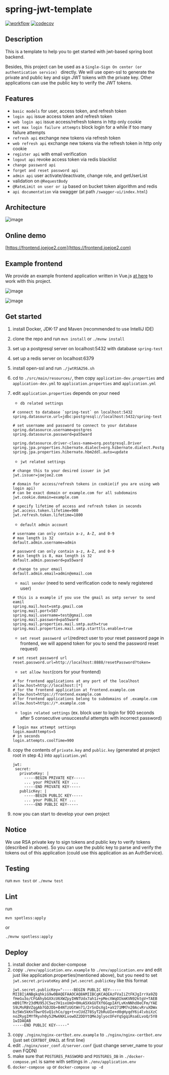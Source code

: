 # spring-jwt-template

[![workflow](https://github.com/joejoe2/spring-jwt-template/actions/workflows/main.yml/badge.svg?branch=main)](https://github.com/joejoe2/spring-jwt-template/actions/workflows/main.yml)
[![codecov](https://codecov.io/gh/joejoe2/spring-jwt-template/branch/main/graph/badge.svg?token=24IMFJ0D50)](https://codecov.io/gh/joejoe2/spring-jwt-template)

## Description

This is a template to help you to get started with jwt-based spring boot backend.

Besides, this project can be used as a ```Single-Sign On center (or authentication service) ```
directly.
We will use open-ssl to generate the private and public key and sign JWT tokens
with the private key.
Other applications can use the public key to verify the JWT tokens.

## Features

- `basic models` for user, access token, and refresh token
- `login api` issue access token and refresh token
- `web login api` issue access/refresh tokens in http only cookie
- `set max login failure attempts` block login for a while if too many failure attempts
- `refresh api` exchange new tokens via refresh token
- `web refresh api` exchange new tokens via the refresh token in http only cookie
- `register api` with email verification
- `logout api` revoke access token via redis blacklist
- `change password api`
- `forget and reset password api`
- `admin api` user activate/deactivate, change role, and getUserList
- validation on `@RequestBody`
- `@RateLimit on user or ip` based on bucket token algorithm and redis
- `api documentation` via swagger (at path `/swagger-ui/index.html`)

## Architecture

![image](architecture.png)

## Online demo

[https://frontend.joejoe2.com](https://frontend.joejoe2.com)

## Example frontend

We provide an example frontend application written in Vue.js [at here](https://github.com/joejoe2/jwt-frontend) to
work with this project.

![image](demo_login.png)

![image](demo_admin.png)

## Get started

1. install Docker, JDK-17 and Maven (recommended to use IntelliJ IDE)


2. clone the repo and run `mvn install` or `./mvnw install`


3. set up a postgresql server on localhost:5432 with database `spring-test`


4. set up a redis server on localhost:6379


5. install open-ssl and run `./jwtRSA256.sh`


6. cd to `./src/main/resources/`, then copy `application-dev.properties` and `application-dev.yml`
   to `application.properties` and `application.yml`


7. edit `application.properties` depends on your need
    - `db related settings`
     ```
    # connect to database `spring-test` on localhost:5432
    spring.datasource.url=jdbc:postgresql://localhost:5432/spring-test
    
    # set username and password to connect to your database
    spring.datasource.username=postgres
    spring.datasource.password=pa55ward
    
    spring.datasource.driver-class-name=org.postgresql.Driver
    spring.jpa.properties.hibernate.dialect=org.hibernate.dialect.PostgreSQLDialect
    spring.jpa.properties.hibernate.hbm2ddl.auto=update
    ```
    - `jwt related settings`
    ```
    # change this to your desired issuer in jwt
    jwt.issuer=joejoe2.com
   
    # domain for access/refresh tokens in cookie(if you are using web login api)
    # can be exact domain or example.com for all subdomains
    jwt.cookie.domain=example.com

    # specify lifetime of access and refresh token in seconds
    jwt.access.token.lifetime=900
    jwt.refresh.token.lifetime=1800
    ```
    - `default admin account`
    ```
    # username can only contain a-z, A-Z, and 0-9 
    # max length is 32
    default.admin.username=admin
   
    # password can only contain a-z, A-Z, and 0-9
    # min length is 8, max length is 32
    default.admin.password=pa55ward
    
    # change to your email
    default.admin.email=admin@email.com
    ```
    - `mail sender` (need to send verification code to newly registered user)
    ```
    # this is a example if you use the gmail as smtp server to send eamil
    spring.mail.host=smtp.gmail.com
    spring.mail.port=587
    spring.mail.username=test@gmail.com
    spring.mail.password=pa55ward
    spring.mail.properties.mail.smtp.auth=true
    spring.mail.properties.mail.smtp.starttls.enable=true
    ```
    - `set reset password url`(redirect user to your reset password page in frontend, we will append token for you to
      send the password reset request)
   ```
   # set reset password url
   reset.password.url=http://localhost:8888/resetPassword?token=
   ```
    - `set allow host`(cors for your frontend)
   ```
   # for frontend applications at any port of the localhost
   allow.host=http://localhost:[*]
   # for the frontend application at frontend.example.com
   allow.host=https://frontend.example.com
   # for frontend applications belong to subdomains of .example.com
   allow.host=https://*.example.com
   ```
    - `login related settings` (ex. block user to login for
      900 seconds after 5 consecutive unsuccessful attempts
      with incorrect password)
   ```
   # login max attempt settings
   login.maxAttempts=5
   # in seconds
   login.attempts.coolTime=900
   ```

8. copy the contents of `private.key` and `public.key` (generated at project root in step 4.) into `application.yml`
    ```
   jwt:
     secret:
       privateKey: |
         -----BEGIN PRIVATE KEY-----
         ... your PRIVATE KEY ...
         -----END PRIVATE KEY-----
       publicKey: |
         -----BEGIN PUBLIC KEY-----
         ... your PUBLIC KEY ...
         -----END PUBLIC KEY-----
    ```
9. now you can start to develop your own project

## Notice

We use RSA private key to sign tokens and public key
to verify tokens (described in above). So you can use the public key to
parse and verify the tokens out of this application (could use
this application as an AuthService).

## Testing

run `mvn test` or `./mvnw test`

## Lint

run 
```
mvn spotless:apply
``` 
or 
```
./mvnw spotless:apply
``` 

## Deploy

1. install docker and docker-compose
2. copy `./env/application.env.example` to `./env/application.env` and edit just like application.properties(mentioned
   above),
   but you need to set `jwt.secret.privateKey` and `jwt.secret.publicKey` like this format
   ```
   jwt.secret.publicKey="-----BEGIN PUBLIC KEY-----
   MIIBIjANBgkqhkiG9w0BAQEFAAOCAQ8AMIIBCgKCAQEAzFVaIiZtFKJgIrrXa9ZQ
   fHeGu3o/CFGAhybGXXcU6XWZpyIHNTUdx7ah1z+pMecXWqOIkmKVN92ktgV+TAEB
   mB91TMr23dMU95JC5wz7H1sxUmO+0HuA5XkGUTXf6GqpIAYLvKnNNhd8eCFm/YAE
   S9LMsRBVZqgAb7GDJDb+B4NTzUGtWn71/2rSnDsXg1+aV271MM7n20AcvRruXDWx
   bz5Wx5kKnTbwrOSvQ1chCo/gg+t+xCUdZ78SyT2bRuUIe+d0qHyqdY6i4lvbiXzC
   noZRygIMYfRyxh0y52Mw6NXLvowOZ2DDYtQMeJglyocOFeYqSgqiRsaELvoQ/5Y8
   1wIDAQAB
   -----END PUBLIC KEY-----"
   ```
3. copy `./nginx/nginx-certbot.env.example` to `./nginx/nginx-certbot.env` (just set `CERTBOT_EMAIL` at first line)
4. edit `./nginx/user_conf.d/server.conf` (just change server_name to your own FQDN)
5. make sure that `POSTGRES_PASSWORD` and `POSTGRES_DB` in `./docker-compose.yml` is same with settings
   in `./env/application.env`
6. `docker-compose up` or `docker-compose up -d`
